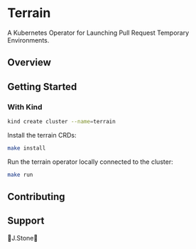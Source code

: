 # Terrain

A Kubernetes Operator for Launching Pull Request Temporary Environments.

## Overview

## Getting Started

### With Kind

```sh
kind create cluster --name=terrain
```

Install the terrain CRDs:

```sh
make install
```

Run the terrain operator locally connected to the cluster:

```sh
make run
```

## Contributing

## Support

🥃J.Stone💎
